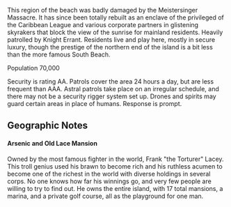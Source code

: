 This region of the beach was badly damaged by the Meistersinger Massacre. It has since been totally rebuilt as an enclave of the privileged of the Caribbean League and various corporate partners in glistening skyrakers that block the view of the sunrise for mainland residents. Heavily patrolled by Knight Errant. Residents live and play here, mostly in secure luxury, though the prestige of the northern end of the island is a bit less than the more famous South Beach.  
  
Population 70,000  
  
Security is rating AA. Patrols cover the area 24 hours a day, but are less frequent than AAA. Astral patrols take place on an irregular schedule, and there may not be a security rigger system set up. Drones and spirits may guard certain areas in place of humans. Response is prompt.

## Geographic Notes

#### Arsenic and Old Lace Mansion

Owned by the most famous fighter in the world, Frank "the Torturer" Lacey. This troll genius used his brawn to become rich and his ruthless acumen to become one of the richest in the world with diverse holdings in several corps. No one knows how far his winnings go, and very few people are willing to try to find out. He owns the entire island, with 17 total mansions, a marina, and a private golf course, all as the playground for one man.